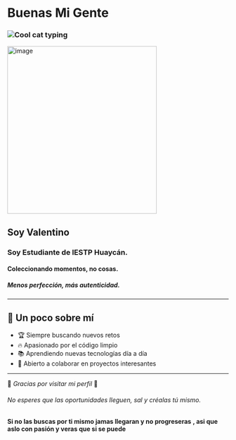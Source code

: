 #                                   Buenas Mi Gente



### ![Cool cat typing](https://media.giphy.com/media/JIX9t2j0ZTN9S/giphy.gif)
<img width="340" height="382" alt="image" src="https://github.com/user-attachments/assets/6c848b0f-5ca7-40e9-8dbf-543168f6dea0" />



## Soy Valentino
### Soy Estudiante de IESTP Huaycán.
#### Coleccionando momentos, no cosas.
##### Menos perfección, más autenticidad.
---

## 🎯 Un poco sobre mí
- 🏆 Siempre buscando nuevos retos  
- 🔥 Apasionado por el código limpio  
- 📚 Aprendiendo nuevas tecnologías día a día  
- 🤝 Abierto a colaborar en proyectos interesantes  

---

🎉 *Gracias por visitar mi perfil* 🚀 
###### No esperes que las oportunidades lleguen, sal y créalas tú mismo.
**Si no las buscas por ti mismo jamas llegaran y no progreseras**
**, asi que aslo con pasión y veras que si se puede**






